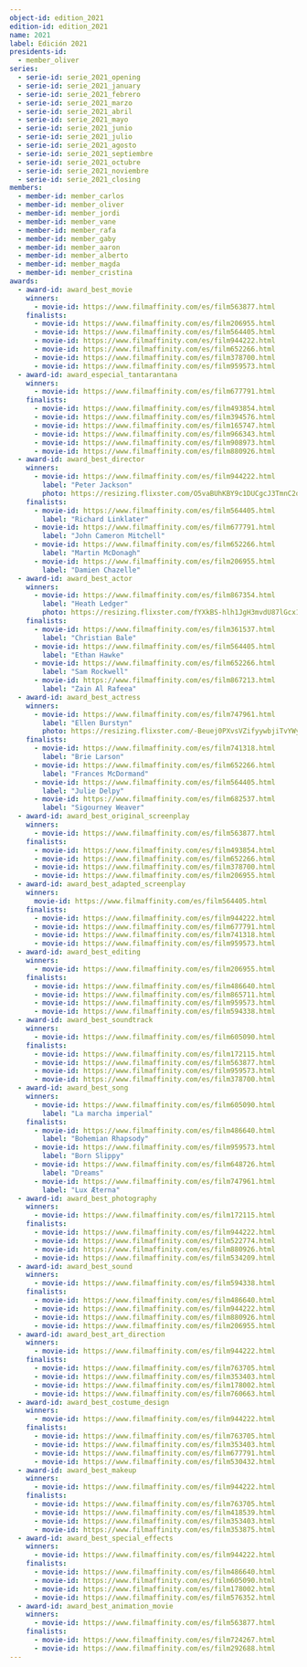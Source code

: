 ```yaml
---
object-id: edition_2021
edition-id: edition_2021
name: 2021
label: Edición 2021
presidents-id:
  - member_oliver
series:
  - serie-id: serie_2021_opening
  - serie-id: serie_2021_january
  - serie-id: serie_2021_febrero
  - serie-id: serie_2021_marzo
  - serie-id: serie_2021_abril
  - serie-id: serie_2021_mayo
  - serie-id: serie_2021_junio
  - serie-id: serie_2021_julio
  - serie-id: serie_2021_agosto
  - serie-id: serie_2021_septiembre
  - serie-id: serie_2021_octubre
  - serie-id: serie_2021_noviembre
  - serie-id: serie_2021_closing
members:
  - member-id: member_carlos
  - member-id: member_oliver
  - member-id: member_jordi
  - member-id: member_vane
  - member-id: member_rafa
  - member-id: member_gaby
  - member-id: member_aaron
  - member-id: member_alberto
  - member-id: member_magda
  - member-id: member_cristina
awards:
  - award-id: award_best_movie
    winners:
      - movie-id: https://www.filmaffinity.com/es/film563877.html
    finalists:
      - movie-id: https://www.filmaffinity.com/es/film206955.html
      - movie-id: https://www.filmaffinity.com/es/film564405.html
      - movie-id: https://www.filmaffinity.com/es/film944222.html
      - movie-id: https://www.filmaffinity.com/es/film652266.html
      - movie-id: https://www.filmaffinity.com/es/film378700.html
      - movie-id: https://www.filmaffinity.com/es/film959573.html
  - award-id: award_especial_tantarantana
    winners:
      - movie-id: https://www.filmaffinity.com/es/film677791.html
    finalists:
      - movie-id: https://www.filmaffinity.com/es/film493854.html
      - movie-id: https://www.filmaffinity.com/es/film394576.html
      - movie-id: https://www.filmaffinity.com/es/film165747.html
      - movie-id: https://www.filmaffinity.com/es/film966343.html
      - movie-id: https://www.filmaffinity.com/es/film908973.html
      - movie-id: https://www.filmaffinity.com/es/film880926.html
  - award-id: award_best_director
    winners:
      - movie-id: https://www.filmaffinity.com/es/film944222.html
        label: "Peter Jackson"
        photo: https://resizing.flixster.com/O5vaBUhKBY9c1DUCgcJ3TmnC2q0=/218x280/v2/https://flxt.tmsimg.com/assets/154972_v9_bb.jpg
    finalists:
      - movie-id: https://www.filmaffinity.com/es/film564405.html
        label: "Richard Linklater"
      - movie-id: https://www.filmaffinity.com/es/film677791.html
        label: "John Cameron Mitchell"
      - movie-id: https://www.filmaffinity.com/es/film652266.html
        label: "Martin McDonagh"
      - movie-id: https://www.filmaffinity.com/es/film206955.html
        label: "Damien Chazelle"
  - award-id: award_best_actor
    winners:
      - movie-id: https://www.filmaffinity.com/es/film867354.html
        label: "Heath Ledger"
        photo: https://resizing.flixster.com/fYXkBS-hlh1JgH3mvdU87lGcx1o=/218x280/v2/https://flxt.tmsimg.com/v9/AllPhotos/72079/72079_v9_ba.jpg
    finalists:
      - movie-id: https://www.filmaffinity.com/es/film361537.html
        label: "Christian Bale"
      - movie-id: https://www.filmaffinity.com/es/film564405.html
        label: "Ethan Hawke"
      - movie-id: https://www.filmaffinity.com/es/film652266.html
        label: "Sam Rockwell"
      - movie-id: https://www.filmaffinity.com/es/film867213.html
        label: "Zain Al Rafeea"
  - award-id: award_best_actress
    winners:
      - movie-id: https://www.filmaffinity.com/es/film747961.html
        label: "Ellen Burstyn"
        photo: https://resizing.flixster.com/-Beuej0PXvsVZifyywbjiTvYWy4=/218x280/v2/https://flxt.tmsimg.com/v9/AllPhotos/248/248_v9_bb.jpg
    finalists:
      - movie-id: https://www.filmaffinity.com/es/film741318.html
        label: "Brie Larson"
      - movie-id: https://www.filmaffinity.com/es/film652266.html
        label: "Frances McDormand"
      - movie-id: https://www.filmaffinity.com/es/film564405.html
        label: "Julie Delpy"
      - movie-id: https://www.filmaffinity.com/es/film682537.html
        label: "Sigourney Weaver"
  - award-id: award_best_original_screenplay
    winners:
      - movie-id: https://www.filmaffinity.com/es/film563877.html
    finalists:
      - movie-id: https://www.filmaffinity.com/es/film493854.html
      - movie-id: https://www.filmaffinity.com/es/film652266.html
      - movie-id: https://www.filmaffinity.com/es/film378700.html
      - movie-id: https://www.filmaffinity.com/es/film206955.html
  - award-id: award_best_adapted_screenplay
    winners:
      movie-id: https://www.filmaffinity.com/es/film564405.html
    finalists:
      - movie-id: https://www.filmaffinity.com/es/film944222.html
      - movie-id: https://www.filmaffinity.com/es/film677791.html
      - movie-id: https://www.filmaffinity.com/es/film741318.html
      - movie-id: https://www.filmaffinity.com/es/film959573.html
  - award-id: award_best_editing
    winners:
      - movie-id: https://www.filmaffinity.com/es/film206955.html
    finalists:
      - movie-id: https://www.filmaffinity.com/es/film486640.html
      - movie-id: https://www.filmaffinity.com/es/film865711.html
      - movie-id: https://www.filmaffinity.com/es/film959573.html
      - movie-id: https://www.filmaffinity.com/es/film594338.html
  - award-id: award_best_soundtrack
    winners:
      - movie-id: https://www.filmaffinity.com/es/film605090.html
    finalists:
      - movie-id: https://www.filmaffinity.com/es/film172115.html
      - movie-id: https://www.filmaffinity.com/es/film563877.html
      - movie-id: https://www.filmaffinity.com/es/film959573.html
      - movie-id: https://www.filmaffinity.com/es/film378700.html
  - award-id: award_best_song
    winners:
      - movie-id: https://www.filmaffinity.com/es/film605090.html
        label: "La marcha imperial"
    finalists:
      - movie-id: https://www.filmaffinity.com/es/film486640.html
        label: "Bohemian Rhapsody"
      - movie-id: https://www.filmaffinity.com/es/film959573.html
        label: "Born Slippy"
      - movie-id: https://www.filmaffinity.com/es/film648726.html
        label: "Dreams"
      - movie-id: https://www.filmaffinity.com/es/film747961.html
        label: "Lux Æterna"
  - award-id: award_best_photography
    winners:
      - movie-id: https://www.filmaffinity.com/es/film172115.html
    finalists:
      - movie-id: https://www.filmaffinity.com/es/film944222.html
      - movie-id: https://www.filmaffinity.com/es/film522774.html
      - movie-id: https://www.filmaffinity.com/es/film880926.html
      - movie-id: https://www.filmaffinity.com/es/film534209.html
  - award-id: award_best_sound
    winners:
      - movie-id: https://www.filmaffinity.com/es/film594338.html
    finalists:
      - movie-id: https://www.filmaffinity.com/es/film486640.html
      - movie-id: https://www.filmaffinity.com/es/film944222.html
      - movie-id: https://www.filmaffinity.com/es/film880926.html
      - movie-id: https://www.filmaffinity.com/es/film206955.html
  - award-id: award_best_art_direction
    winners:
      - movie-id: https://www.filmaffinity.com/es/film944222.html
    finalists:
      - movie-id: https://www.filmaffinity.com/es/film763705.html
      - movie-id: https://www.filmaffinity.com/es/film353403.html
      - movie-id: https://www.filmaffinity.com/es/film178002.html
      - movie-id: https://www.filmaffinity.com/es/film760663.html
  - award-id: award_best_costume_design
    winners:
      - movie-id: https://www.filmaffinity.com/es/film944222.html
    finalists:
      - movie-id: https://www.filmaffinity.com/es/film763705.html
      - movie-id: https://www.filmaffinity.com/es/film353403.html
      - movie-id: https://www.filmaffinity.com/es/film677791.html
      - movie-id: https://www.filmaffinity.com/es/film530432.html
  - award-id: award_best_makeup
    winners:
      - movie-id: https://www.filmaffinity.com/es/film944222.html
    finalists:
      - movie-id: https://www.filmaffinity.com/es/film763705.html
      - movie-id: https://www.filmaffinity.com/es/film418539.html
      - movie-id: https://www.filmaffinity.com/es/film353403.html
      - movie-id: https://www.filmaffinity.com/es/film353875.html
  - award-id: award_best_special_effects
    winners:
      - movie-id: https://www.filmaffinity.com/es/film944222.html
    finalists:
      - movie-id: https://www.filmaffinity.com/es/film486640.html
      - movie-id: https://www.filmaffinity.com/es/film605090.html
      - movie-id: https://www.filmaffinity.com/es/film178002.html
      - movie-id: https://www.filmaffinity.com/es/film576352.html
  - award-id: award_best_animation_movie
    winners:
      - movie-id: https://www.filmaffinity.com/es/film563877.html
    finalists:
      - movie-id: https://www.filmaffinity.com/es/film724267.html
      - movie-id: https://www.filmaffinity.com/es/film292688.html
---
```

